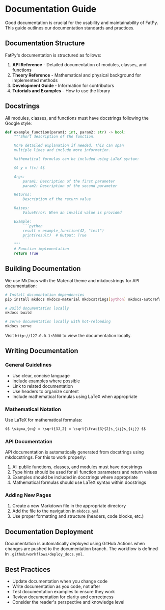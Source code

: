 # Documentation Guide

Good documentation is crucial for the usability and maintainability of FatPy. This guide outlines our documentation standards and practices.

## Documentation Structure

FatPy's documentation is structured as follows:

1. **API Reference** - Detailed documentation of modules, classes, and functions
2. **Theory Reference** - Mathematical and physical background for implemented methods
3. **Development Guide** - Information for contributors
4. **Tutorials and Examples** - How to use the library

## Docstrings

All modules, classes, and functions must have docstrings following the Google style:

```python
def example_function(param1: int, param2: str) -> bool:
    """Short description of the function.

    More detailed explanation if needed. This can span
    multiple lines and include more information.

    Mathematical formulas can be included using LaTeX syntax:

    $$ y = f(x) $$

    Args:
        param1: Description of the first parameter
        param2: Description of the second parameter

    Returns:
        Description of the return value

    Raises:
        ValueError: When an invalid value is provided

    Example:
        ```python
        result = example_function(42, "test")
        print(result)  # Output: True
        ```
    """
    # Function implementation
    return True
```

## Building Documentation

We use MkDocs with the Material theme and mkdocstrings for API documentation:

```bash
# Install documentation dependencies
pip install mkdocs mkdocs-material mkdocstrings[python] mkdocs-autorefs

# Build documentation locally
mkdocs build

# Serve documentation locally with hot-reloading
mkdocs serve
```

Visit `http://127.0.0.1:8000` to view the documentation locally.

## Writing Documentation

### General Guidelines

- Use clear, concise language
- Include examples where possible
- Link to related documentation
- Use headers to organize content
- Include mathematical formulas using LaTeX when appropriate

### Mathematical Notation

Use LaTeX for mathematical formulas:

```markdown
$$ \sigma_{eq} = \sqrt{3J_2} = \sqrt{\frac{3}{2}s_{ij}s_{ij}} $$
```

### API Documentation

API documentation is automatically generated from docstrings using mkdocstrings. For this to work properly:

1. All public functions, classes, and modules must have docstrings
2. Type hints should be used for all function parameters and return values
3. Examples should be included in docstrings where appropriate
4. Mathematical formulas should use LaTeX syntax within docstrings

### Adding New Pages

1. Create a new Markdown file in the appropriate directory
2. Add the file to the navigation in `mkdocs.yml`
3. Use proper formatting and structure (headers, code blocks, etc.)

## Documentation Deployment

Documentation is automatically deployed using GitHub Actions when changes are pushed to the documentation branch. The workflow is defined in `.github/workflows/deploy_docs.yml`.

## Best Practices

- Update documentation when you change code
- Write documentation as you code, not after
- Test documentation examples to ensure they work
- Review documentation for clarity and correctness
- Consider the reader's perspective and knowledge level
